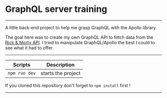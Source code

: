 # GraphQL server training

---

A little back-end project to help me grasp GraphQL with the Apollo library.

The goal here was to create my own GraphQL API to fetch data from the [Rick & Morty API](https://rickandmortyapi.com/).
I tried to manipulate GraphQL/Apollo the best I could to see what it had to offer.

---

| Scripts       | Description        |
| ------------- | ------------------ |
| `npm run dev` | starts the project |

If you cloned this repository don't forget to `npm install` first !

---
